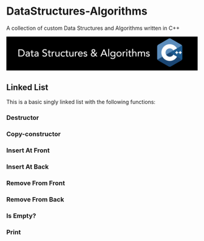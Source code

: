 # DataStructures-Algorithms
A collection of custom Data Structures and Algorithms written in C++


![](Documentation/Images/Image01.png)

## Linked List

This is a basic singly linked list with the following functions:

### Destructor

### Copy-constructor

### Insert At Front

### Insert At Back

### Remove From Front

### Remove From Back

### Is Empty?

### Print
